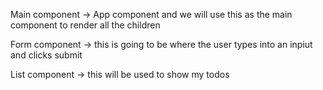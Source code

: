   Main component -> App component and we will use this as the main component to render all the children

  Form component -> this is going to be where the user types into an inpiut and clicks submit

  <!-- Input / Button -->

  List component -> this will be used to show my todos 
